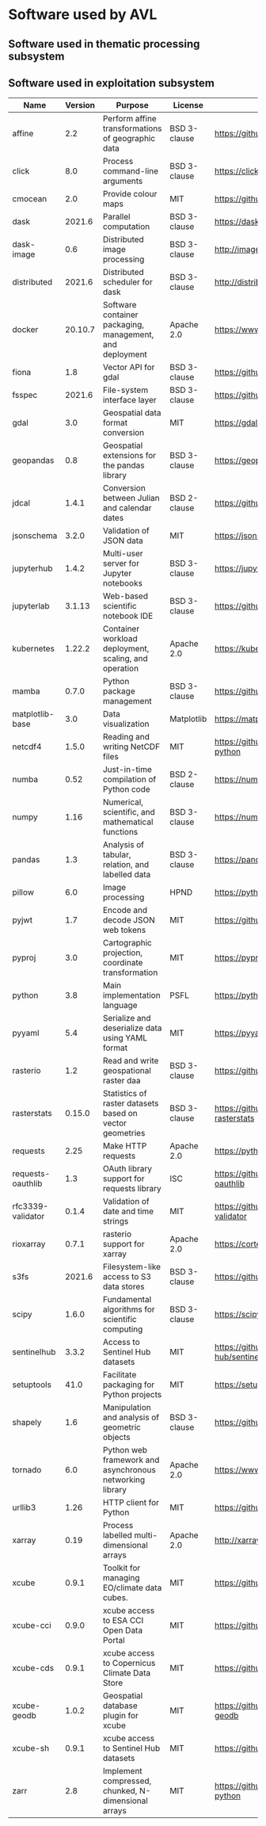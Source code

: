 # Software used by AVL

## Software used in thematic processing subsystem

<!-- TODO (CC): compile list for TAO -->

## Software used in exploitation subsystem


| Name              | Version | Purpose                                                  | License      | URL                                              |
| ----------------- | ------- | -------------------------------------------------------- | ------------ | ------------------------------------------------ |
| affine            | 2.2     | Perform affine transformations of geographic data        | BSD 3-clause | <https://github.com/rasterio/affine>             |
| click             | 8.0     | Process command-line arguments                           | BSD 3-clause | <https://click.palletsprojects.com/>             |
| cmocean           | 2.0     | Provide colour maps                                      | MIT          | <https://github.com/matplotlib/cmocean>          |
| dask              | 2021.6  | Parallel computation                                     | BSD 3-clause | <https://dask.org/>                              |
| dask-image        | 0.6     | Distributed image processing                             | BSD 3-clause | <http://image.dask.org/>                         |
| distributed       | 2021.6  | Distributed scheduler for dask                           | BSD 3-clause | <http://distributed.dask.org/>                   |
| docker            | 20.10.7 | Software container packaging, management, and deployment | Apache 2.0   | <https://www.docker.com/>                        |
| fiona             | 1.8     | Vector API for gdal                                      | BSD 3-clause | <https://github.com/Toblerity/Fiona>             |
| fsspec            | 2021.6  | File-system interface layer                              | BSD 3-clause | <https://github.com/intake/filesystem_spec>      |
| gdal              | 3.0     | Geospatial data format conversion                        | MIT          | <https://gdal.org/>                              |
| geopandas         | 0.8     | Geospatial extensions for the pandas library             | BSD 3-clause | <https://geopandas.org/>                         |
| jdcal             | 1.4.1   | Conversion between Julian and calendar dates             | BSD 2-clause | <https://github.com/phn/jdcal>                   |
| jsonschema        | 3.2.0   | Validation of JSON data                                  | MIT          | <https://json-schema.org/>                       |
| jupyterhub        | 1.4.2   | Multi-user server for Jupyter notebooks                  | BSD 3-clause | <https://jupyter.org/hub>                        |
| jupyterlab        | 3.1.13  | Web-based scientific notebook IDE                        | BSD 3-clause | <https://github.com/jupyterlab/jupyterlab>       |
| kubernetes        | 1.22.2  | Container workload deployment, scaling, and operation    | Apache 2.0   | <https://kubernetes.io/>                         |
| mamba             | 0.7.0   | Python package management                                | BSD 3-clause | <https://github.com/mamba-org/mamba>             |
| matplotlib-base   | 3.0     | Data visualization                                       | Matplotlib   | <https://matplotlib.org/>                        |
| netcdf4           | 1.5.0   | Reading and writing NetCDF files                         | MIT          | <https://github.com/Unidata/netcdf4-python>      |
| numba             | 0.52    | Just-in-time compilation of Python code                  | BSD 2-clause | <https://numba.pydata.org/>                      |
| numpy             | 1.16    | Numerical, scientific, and mathematical functions        | BSD 3-clause | <https://numpy.org/>                             |
| pandas            | 1.3     | Analysis of tabular, relation, and labelled data         | BSD 3-clause | <https://pandas.pydata.org/>                     |
| pillow            | 6.0     | Image processing                                         | HPND         | <https://python-pillow.org/>                     |
| pyjwt             | 1.7     | Encode and decode JSON web tokens                        | MIT          | <https://github.com/jpadilla/pyjwt>              |
| pyproj            | 3.0     | Cartographic projection, coordinate transformation       | MIT          | <https://pyproj4.github.io/>                     |
| python            | 3.8     | Main implementation language                             | PSFL         | <https://python.org/>                            |
| pyyaml            | 5.4     | Serialize and deserialize data using YAML format         | MIT          | <https://pyyaml.org/>                            |
| rasterio          | 1.2     | Read and write geospational raster daa                   | BSD 3-clause | <https://github.com/rasterio/rasterio/>          |
| rasterstats       | 0.15.0  | Statistics of raster datasets based on vector geometries | BSD 3-clause | <https://github.com/perrygeo/python-rasterstats> |
| requests          | 2.25    | Make HTTP requests                                       | Apache 2.0   | <https://python-requests.org/>                   |
| requests-oauthlib | 1.3     | OAuth library support for requests library               | ISC          | <https://github.com/requests/requests-oauthlib>  |
| rfc3339-validator | 0.1.4   | Validation of date and time strings                      | MIT          | <https://github.com/naimetti/rfc3339-validator>  |
| rioxarray         | 0.7.1   | rasterio support for xarray                              | Apache 2.0  | <https://corteva.github.io/rioxarray/> |
| s3fs              | 2021.6  | Filesystem-like access to S3 data stores                 | BSD 3-clause | <https://github.com/dask/s3fs>                   |
| scipy             | 1.6.0   | Fundamental algorithms for scientific computing          | BSD 3-clause | <https://scipy.org/>                             |
| sentinelhub       | 3.3.2   | Access to Sentinel Hub datasets                          | MIT          | <https://github.com/sentinel-hub/sentinelhub-py> |
| setuptools        | 41.0    | Facilitate packaging for Python projects                 | MIT          | <https://setuptools.pypa.io/>                    |
| shapely           | 1.6     | Manipulation and analysis of geometric objects           | BSD 3-clause | <https://github.com/Toblerity/Shapely>           |
| tornado           | 6.0     | Python web framework and asynchronous networking library | Apache 2.0   | <https://www.tornadoweb.org/>                    |
| urllib3           | 1.26    | HTTP client for Python                                   | MIT          | <https://github.com/urllib3/urllib3>             |
| xarray            | 0.19    | Process labelled multi-dimensional arrays                | Apache 2.0   | <http://xarray.pydata.org/en/stable/>            |
| xcube             | 0.9.1   | Toolkit for managing EO/climate data cubes.              | MIT          | <https://github.com/dcs4cop/xcube>               |
| xcube-cci         | 0.9.0   | xcube access to ESA CCI Open Data Portal                 | MIT          | <https://github.com/dcs4cop/xcube-cci>           |
| xcube-cds         | 0.9.1   | xcube access to Copernicus Climate Data Store            | MIT          | <https://github.com/dcs4cop/xcube-cds>           |
| xcube-geodb       | 1.0.2   | Geospatial database plugin for xcube                     | MIT          | <https://github.com/dcs4cop/xcube-geodb>         |
| xcube-sh          | 0.9.1   | xcube access to Sentinel Hub datasets                    | MIT          | <https://github.com/dcs4cop/xcube-sh>            |
| zarr              | 2.8     | Implement compressed, chunked, N-dimensional arrays      | MIT          | <https://github.com/zarr-developers/zarr-python> |

